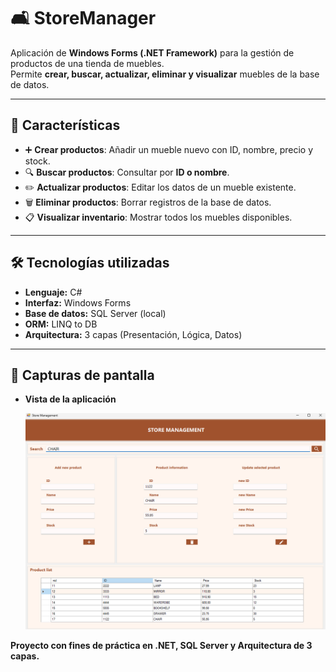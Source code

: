 # 🛋️ StoreManager

Aplicación de **Windows Forms (.NET Framework)** para la gestión de productos de una tienda de muebles.  
Permite **crear, buscar, actualizar, eliminar y visualizar** muebles de la base de datos.

---

## 🚀 Características

- ➕ **Crear productos**: Añadir un mueble nuevo con ID, nombre, precio y stock.  
- 🔍 **Buscar productos**: Consultar por **ID o nombre**.  
- ✏️ **Actualizar productos**: Editar los datos de un mueble existente.  
- 🗑️ **Eliminar productos**: Borrar registros de la base de datos.  
- 📋 **Visualizar inventario**: Mostrar todos los muebles disponibles.  

---

## 🛠️ Tecnologías utilizadas

- **Lenguaje:** C#  
- **Interfaz:** Windows Forms  
- **Base de datos:** SQL Server (local)  
- **ORM:** LINQ to DB  
- **Arquitectura:** 3 capas (Presentación, Lógica, Datos)  

---

## 📸 Capturas de pantalla

- **Vista de la aplicación**
  
  ![Vista de la aplicación](docs/app.png)

**Proyecto con fines de práctica en .NET, SQL Server y Arquitectura de 3 capas.**


